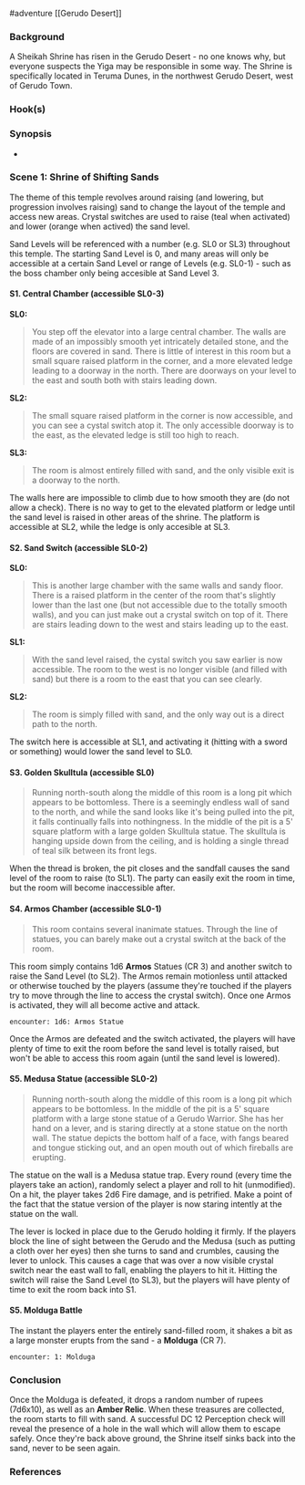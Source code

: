 #adventure [[Gerudo Desert]]

### Background

A Sheikah Shrine has risen in the Gerudo Desert - no one knows why, but everyone suspects the Yiga may be responsible in some way. The Shrine is specifically located in Teruma Dunes, in the northwest Gerudo Desert, west of Gerudo Town.

### Hook(s)


### Synopsis

- 

### Scene 1: Shrine of Shifting Sands

The theme of this temple revolves around raising (and lowering, but progression involves raising) sand to change the layout of the temple and access new areas. Crystal switches are used to raise (teal when activated) and lower (orange when actived) the sand level.

Sand Levels will be referenced with a number (e.g. SL0 or SL3) throughout this temple. The starting Sand Level is 0, and many areas will only be accessible at a certain Sand Level or range of Levels (e.g. SL0-1) - such as the boss chamber only being accesible at Sand Level 3.

#### S1. Central Chamber (accessible SL0-3)

**SL0:**
>You step off the elevator into a large central chamber. The walls are made of an impossibly smooth yet intricately detailed stone, and the floors are covered in sand. There is little of interest in this room but a small square raised platform in the corner, and a more elevated ledge leading to a doorway in the north. There are doorways on your level to the east and south both with stairs leading down.

**SL2:**
>The small square raised platform in the corner is now accessible, and you can see a cystal switch atop it. The only accessible doorway is to the east, as the elevated ledge is still too high to reach.

**SL3:**
>The room is almost entirely filled with sand, and the only visible exit is a doorway to the north.

The walls here are impossible to climb due to how smooth they are (do not allow a check). There is no way to get to the elevated platform or ledge until the sand level is raised in other areas of the shrine. The platform is accessible at SL2, while the ledge is only accesible at SL3.

#### S2. Sand Switch (accessible SL0-2)

**SL0:**
>This is another large chamber with the same walls and sandy floor. There is a raised platform in the center of the room that's slightly lower than the last one (but not accessible due to the totally smooth walls), and you can just make out a crystal switch on top of it. There are stairs leading down to the west and stairs leading up to the east.

**SL1:**
>With the sand level raised, the cystal switch you saw earlier is now accessible. The room to the west is no longer visible (and filled with sand) but there is a room to the east that you can see clearly.

**SL2:**
>The room is simply filled with sand, and the only way out is a direct path to the north.

The switch here is accessible at SL1, and activating it (hitting with a sword or something) would lower the sand level to SL0.

#### S3. Golden Skulltula (accessible SL0)

>Running north-south along the middle of this room is a long pit which appears to be bottomless. There is a seemingly endless wall of sand to the north, and while the sand looks like it's being pulled into the pit, it falls continually falls into nothingness. In the middle of the pit is a 5' square platform with a large golden Skulltula statue. The skulltula is hanging upside down from the ceiling, and is holding a single thread of teal silk between its front legs.

When the thread is broken, the pit closes and the sandfall causes the sand level of the room to raise (to SL1). The party can easily exit the room in time, but the room will become inaccessible after.

#### S4. Armos Chamber (accessible SL0-1)

>This room contains several inanimate statues. Through the line of statues, you can barely make out a crystal switch at the back of the room.

This room simply contains 1d6 **Armos** Statues (CR 3) and another switch to raise the Sand Level (to SL2). The Armos remain motionless until attacked or otherwise touched by the players (assume they're touched if the players try to move through the line to access the crystal switch). Once one Armos is activated, they will all become active and attack.

`encounter: 1d6: Armos Statue`

Once the Armos are defeated and the switch activated, the players will have plenty of time to exit the room before the sand level is totally raised, but won't be able to access this room again (until the sand level is lowered).

#### S5. Medusa Statue (accessible SL0-2)

>Running north-south along the middle of this room is a long pit which appears to be bottomless. In the middle of the pit is a 5' square platform with a large stone statue of a Gerudo Warrior. She has her hand on a lever, and is staring directly at a stone statue on the north wall. The statue depicts the bottom half of a face, with fangs beared and tongue sticking out, and an open mouth out of which fireballs are erupting.

The statue on the wall is a Medusa statue trap. Every round (every time the players take an action), randomly select a player and roll to hit (unmodified). On a hit, the player takes 2d6 Fire damage, and is petrified. Make a point of the fact that the statue version of the player is now staring intently at the statue on the wall.

The lever is locked in place due to the Gerudo holding it firmly. If the players block the line of sight between the Gerudo and the Medusa (such as putting a cloth over her eyes) then she turns to sand and crumbles, causing the lever to unlock. This causes a cage that was over a now visible crystal switch near the east wall to fall, enabling the players to hit it. Hitting the switch will raise the Sand Level (to SL3), but the players will have plenty of time to exit the room back into S1.

#### S5. Molduga Battle

The instant the players enter the entirely sand-filled room, it shakes a bit as a large monster erupts from the sand - a **Molduga** (CR 7).

`encounter: 1: Molduga`

### Conclusion

Once the Molduga is defeated, it drops a random number of rupees (7d6x10), as well as an **Amber Relic**. When these treasures are collected, the room starts to fill with sand. A successful DC 12 Perception check will reveal the presence of a hole in the wall which will allow them to escape safely. Once they're back above ground, the Shrine itself sinks back into the sand, never to be seen again.

### References
